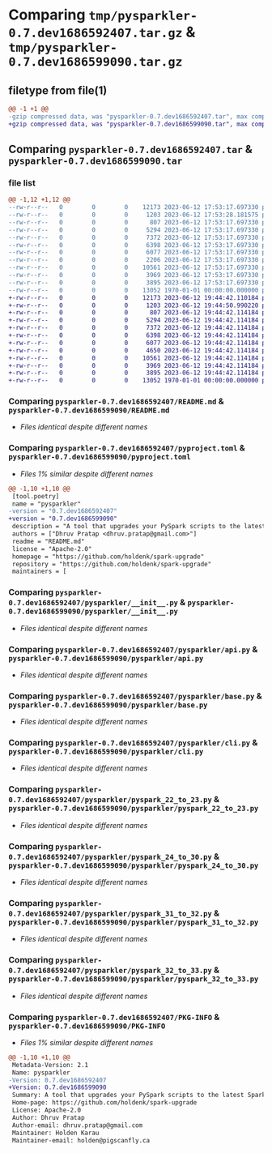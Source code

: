 # Comparing `tmp/pysparkler-0.7.dev1686592407.tar.gz` & `tmp/pysparkler-0.7.dev1686599090.tar.gz`

## filetype from file(1)

```diff
@@ -1 +1 @@
-gzip compressed data, was "pysparkler-0.7.dev1686592407.tar", max compression
+gzip compressed data, was "pysparkler-0.7.dev1686599090.tar", max compression
```

## Comparing `pysparkler-0.7.dev1686592407.tar` & `pysparkler-0.7.dev1686599090.tar`

### file list

```diff
@@ -1,12 +1,12 @@
--rw-r--r--   0        0        0    12173 2023-06-12 17:53:17.697330 pysparkler-0.7.dev1686592407/README.md
--rw-r--r--   0        0        0     1203 2023-06-12 17:53:28.181575 pysparkler-0.7.dev1686592407/pyproject.toml
--rw-r--r--   0        0        0      807 2023-06-12 17:53:17.697330 pysparkler-0.7.dev1686592407/pysparkler/__init__.py
--rw-r--r--   0        0        0     5294 2023-06-12 17:53:17.697330 pysparkler-0.7.dev1686592407/pysparkler/api.py
--rw-r--r--   0        0        0     7372 2023-06-12 17:53:17.697330 pysparkler-0.7.dev1686592407/pysparkler/base.py
--rw-r--r--   0        0        0     6398 2023-06-12 17:53:17.697330 pysparkler-0.7.dev1686592407/pysparkler/cli.py
--rw-r--r--   0        0        0     6077 2023-06-12 17:53:17.697330 pysparkler-0.7.dev1686592407/pysparkler/pyspark_22_to_23.py
--rw-r--r--   0        0        0     2206 2023-06-12 17:53:17.697330 pysparkler-0.7.dev1686592407/pysparkler/pyspark_23_to_24.py
--rw-r--r--   0        0        0    10561 2023-06-12 17:53:17.697330 pysparkler-0.7.dev1686592407/pysparkler/pyspark_24_to_30.py
--rw-r--r--   0        0        0     3969 2023-06-12 17:53:17.697330 pysparkler-0.7.dev1686592407/pysparkler/pyspark_31_to_32.py
--rw-r--r--   0        0        0     3895 2023-06-12 17:53:17.697330 pysparkler-0.7.dev1686592407/pysparkler/pyspark_32_to_33.py
--rw-r--r--   0        0        0    13052 1970-01-01 00:00:00.000000 pysparkler-0.7.dev1686592407/PKG-INFO
+-rw-r--r--   0        0        0    12173 2023-06-12 19:44:42.110184 pysparkler-0.7.dev1686599090/README.md
+-rw-r--r--   0        0        0     1203 2023-06-12 19:44:50.990220 pysparkler-0.7.dev1686599090/pyproject.toml
+-rw-r--r--   0        0        0      807 2023-06-12 19:44:42.114184 pysparkler-0.7.dev1686599090/pysparkler/__init__.py
+-rw-r--r--   0        0        0     5294 2023-06-12 19:44:42.114184 pysparkler-0.7.dev1686599090/pysparkler/api.py
+-rw-r--r--   0        0        0     7372 2023-06-12 19:44:42.114184 pysparkler-0.7.dev1686599090/pysparkler/base.py
+-rw-r--r--   0        0        0     6398 2023-06-12 19:44:42.114184 pysparkler-0.7.dev1686599090/pysparkler/cli.py
+-rw-r--r--   0        0        0     6077 2023-06-12 19:44:42.114184 pysparkler-0.7.dev1686599090/pysparkler/pyspark_22_to_23.py
+-rw-r--r--   0        0        0     4650 2023-06-12 19:44:42.114184 pysparkler-0.7.dev1686599090/pysparkler/pyspark_23_to_24.py
+-rw-r--r--   0        0        0    10561 2023-06-12 19:44:42.114184 pysparkler-0.7.dev1686599090/pysparkler/pyspark_24_to_30.py
+-rw-r--r--   0        0        0     3969 2023-06-12 19:44:42.114184 pysparkler-0.7.dev1686599090/pysparkler/pyspark_31_to_32.py
+-rw-r--r--   0        0        0     3895 2023-06-12 19:44:42.114184 pysparkler-0.7.dev1686599090/pysparkler/pyspark_32_to_33.py
+-rw-r--r--   0        0        0    13052 1970-01-01 00:00:00.000000 pysparkler-0.7.dev1686599090/PKG-INFO
```

### Comparing `pysparkler-0.7.dev1686592407/README.md` & `pysparkler-0.7.dev1686599090/README.md`

 * *Files identical despite different names*

### Comparing `pysparkler-0.7.dev1686592407/pyproject.toml` & `pysparkler-0.7.dev1686599090/pyproject.toml`

 * *Files 1% similar despite different names*

```diff
@@ -1,10 +1,10 @@
 [tool.poetry]
 name = "pysparkler"
-version = "0.7.dev1686592407"
+version = "0.7.dev1686599090"
 description = "A tool that upgrades your PySpark scripts to the latest Spark version as per Spark migration Guideline"
 authors = ["Dhruv Pratap <dhruv.pratap@gmail.com>"]
 readme = "README.md"
 license = "Apache-2.0"
 homepage = "https://github.com/holdenk/spark-upgrade"
 repository = "https://github.com/holdenk/spark-upgrade"
 maintainers = [
```

### Comparing `pysparkler-0.7.dev1686592407/pysparkler/__init__.py` & `pysparkler-0.7.dev1686599090/pysparkler/__init__.py`

 * *Files identical despite different names*

### Comparing `pysparkler-0.7.dev1686592407/pysparkler/api.py` & `pysparkler-0.7.dev1686599090/pysparkler/api.py`

 * *Files identical despite different names*

### Comparing `pysparkler-0.7.dev1686592407/pysparkler/base.py` & `pysparkler-0.7.dev1686599090/pysparkler/base.py`

 * *Files identical despite different names*

### Comparing `pysparkler-0.7.dev1686592407/pysparkler/cli.py` & `pysparkler-0.7.dev1686599090/pysparkler/cli.py`

 * *Files identical despite different names*

### Comparing `pysparkler-0.7.dev1686592407/pysparkler/pyspark_22_to_23.py` & `pysparkler-0.7.dev1686599090/pysparkler/pyspark_22_to_23.py`

 * *Files identical despite different names*

### Comparing `pysparkler-0.7.dev1686592407/pysparkler/pyspark_24_to_30.py` & `pysparkler-0.7.dev1686599090/pysparkler/pyspark_24_to_30.py`

 * *Files identical despite different names*

### Comparing `pysparkler-0.7.dev1686592407/pysparkler/pyspark_31_to_32.py` & `pysparkler-0.7.dev1686599090/pysparkler/pyspark_31_to_32.py`

 * *Files identical despite different names*

### Comparing `pysparkler-0.7.dev1686592407/pysparkler/pyspark_32_to_33.py` & `pysparkler-0.7.dev1686599090/pysparkler/pyspark_32_to_33.py`

 * *Files identical despite different names*

### Comparing `pysparkler-0.7.dev1686592407/PKG-INFO` & `pysparkler-0.7.dev1686599090/PKG-INFO`

 * *Files 1% similar despite different names*

```diff
@@ -1,10 +1,10 @@
 Metadata-Version: 2.1
 Name: pysparkler
-Version: 0.7.dev1686592407
+Version: 0.7.dev1686599090
 Summary: A tool that upgrades your PySpark scripts to the latest Spark version as per Spark migration Guideline
 Home-page: https://github.com/holdenk/spark-upgrade
 License: Apache-2.0
 Author: Dhruv Pratap
 Author-email: dhruv.pratap@gmail.com
 Maintainer: Holden Karau
 Maintainer-email: holden@pigscanfly.ca
```

